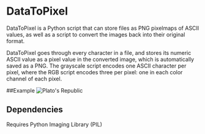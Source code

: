 # DataToPixel
DataToPixel is a Python script that can store files as PNG pixelmaps of ASCII values, as well as a script to convert the images back into their original format.

DataToPixel goes through every character in a file, and stores its numeric ASCII value as a pixel value in the converted image, which is automatically saved as a PNG. The grayscale script encodes one ASCII character per pixel, where the RGB script encodes three per pixel: one in each color channel of each pixel.

##Example
![Plato's Republic](skyestevenson.github.com/DataToPixel/img/Plato_Republic_PDF.png)

## Dependencies
Requires Python Imaging Library (PIL)
